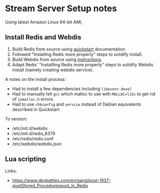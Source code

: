 # Stream Server Setup notes

Using latest Amazon Linux 64-bit AMI,

## Install Redis and Webdis

1. Build Redis from source using [quickstart](http://redis.io/topics/quickstart) documentation.
2. Followed "Installing Redis more properly" steps to solidify install.
3. Build Webdis from source using [instructions](http://webd.is/).
4. Adapt Redis' "Installling Redis more properly" steps to solidify Webdis install (namely creating webdis service).

A notes on the install process:

- Had to install a few dependencies including `libevent-devel`
- Had to manually tell `gcc` which malloc to use with `MALLOC=libc` to get rid of `jemalloc.h` errors.
- Had to use `chkconfig` and `service` instead of Debian equivalents described in Quickstart.

To version:

- /etc/init.d/webdis
- /etc/init.d/redis_6379
- /etc/redis/redis.conf
- /etc/webdis/webdis.json

## Lua scripting

Links:
- https://www.devbattles.com/en/sand/post-1937-quotStored_Proceduresquot_in_Redis

